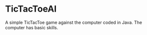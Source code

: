 # TicTacToeAI
A simple TicTacToe game against the computer coded in Java. The computer has basic skills.

